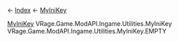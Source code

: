 ← [Index](Api-Index) ← [MyIniKey](VRage.Game.ModAPI.Ingame.Utilities.MyIniKey)

[MyIniKey](VRage.Game.ModAPI.Ingame.Utilities.MyIniKey) VRage.Game.ModAPI.Ingame.Utilities.MyIniKey VRage.Game.ModAPI.Ingame.Utilities.MyIniKey.EMPTY